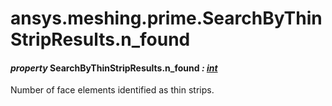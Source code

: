 # ansys.meshing.prime.SearchByThinStripResults.n_found



#### *property* SearchByThinStripResults.n_found *: [int](https://docs.python.org/3.11/library/functions.html#int)*

Number of face elements identified as thin strips.

<!-- !! processed by numpydoc !! -->
